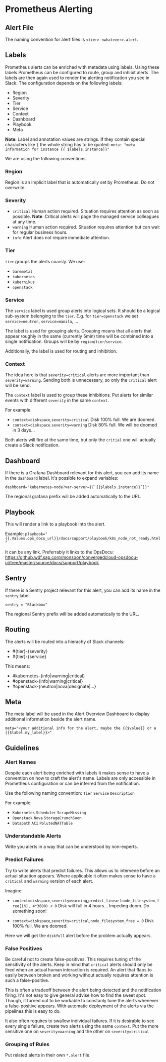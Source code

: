 # Prometheus Alerting

## Alert File

The naming convention for alert files is `<tier>-<whatever>.alert`.

## Labels

Prometheus alerts can be enriched with metadata using labels. Using these labels Prometheus can be configured to route, group and inhibit alerts. The labels are then again used to render the alerting notification you see in Slack. The configuration depends on the following labels:

  * Region
  * Severity
  * Tier
  * Service
  * Context
  * Dashboard
  * Playbook
  * Meta

**Note**: Label and annotation values are strings. If they contain special characters like `{` the whole string has to be quoted: `meta: "meta information for instance {{ $labels.instance}}"`

We are using the following conventions.

### Region

Region is an implicit label that is automatically set by Prometheus. Do not overwrite.

### Severity

  * `critical` Human action required. Situation requires attention as soon as possible.
      **Note**: Critical alerts will page the managed service colleagues at any time.
  * `warning` Human action required. Situation requires attention but can wait for regular business hours.
  * `info` Alert does not require immediate attention.

### Tier

`tier` groups the alerts coarsly. We use:

   * `baremetal`
   * `kubernetes`
   * `kubernikus`
   * `openstack`

### Service

The `service` label is used group alerts into logical sets. It should be a logical sub-system belonging to the `tier`. E.g. for `tier=openstack` we set `service=neutron`, `service=manila`, ...

The label is used for grouping alerts. Grouping means that all alerts that appear roughly in the same (currently 5min) time will be combined into a single notification. Groups will be by `region`/`tier`/`service`.

Additionally, the label is used for routing and inhibition.

### Context

The idea here is that `severity=critical` alerts are more important than `severity=warning`. Sending both is unnecessary, so only the `critical` alert will be send.

The `context` label is used to group these inhibitions. Put alerts for similar events with different `severity` in the same `context`.

For example:

  * `context=diskspace`,`severity=critical`
  Disk 100% full. We are doomed.
  * `context=diskspace`.`severity=warning`
  Disk 80% full. We will be doomed in 3 days...

Both alerts will fire at the same time, but only the `critial` one will actually create a Slack notification.

## Dashboard

If there is a Grafana Dashboard relevant for this alert, you can add its name in the `dashboard` label. It's possible to expand variables:

```
dashboard="kubernetes-node?var-server={{`{{$labels.instance}}`}}"
```

The regional grafana prefix will be added automatically to the URL.

## Playbook

This will render a link to a playbook into the alert.

Example: `playbook="{{.Values.ops_docu_url}}/docs/support/playbook/k8s_node_not_ready.html"`

It can be any link. Preferrably it links to the OpsDocu: https://github.wdf.sap.corp/monsoon/convergedcloud-opsdocu-ui/tree/master/source/docs/support/playbook

## Sentry

If there is a Sentry project relevant for this alert, you can add its name in the `sentry` label.

```sentry = "Blackbox"```

The regional Sentry prefix will be added automatically to the URL.

## Routing

The alerts will be routed into a hierachy of Slack channels:

  * #{tier}-{severity}
  * #{tier}-{service}

This means:
  * #kubernetes-{info|warning|critical}
  * #openstack-{info|warning|critical}
  * #openstack-{neutron|nova|designate|...}

## Meta

The meta label will be used in the Alert Overview Dashboard to display additional information beside the alert name.

```
meta="<your additional info for the alert, maybe the {{$value}} or a {{$label.my_label}}>"
```

## Guidelines

### Alert Names

Despite each alert being enriched with labels it makes sense to have a convention on how to craft the alert's name. Labels are only accessible in Prometheus configuration or can be inferred from the notification.

Use the following naming convention: `Tier` `Service` `Description`

For example:

  * `Kubernetes` `Scheduler` `ScrapeMissing`
  * `Openstack` `Nova` `StorageCrunchSoon`
  * `Datapath` `ACI` `PolutedNATTable`

### Understandable Alerts

Write you alerts in a way that can be understood by non-experts.

### Predict Failures

Try to write alerts that predict failures. This allows us to intervene before an actual situation appears. Where applicable it often makes sense to have a `critical` and `warning` version of each alert.

Imagine:

  * `context=diskspace`,`severity=warning`,`predict_linear(node_filesystem_free[1h], 4*3600) < 0`
    Disk will full in 4 hours... Impeding doom. Do something soon!

  * `context=diskspace`,`severity=critical`,`node_filesystem_free = 0`
    Disk 100% full. We are doomed.

Here we will get the `diskfull` alert before the problem actually appears.

### False Positives

Be careful not to create false-positives. This requires tuning of the sensitivity of the alerts. Keep in mind that `critical` alerts should only be fired when an actual human interaction is required. An alert that flaps to easily between broken and working without actually requires attention is such a false-positive.

This is often a tradeoff between the alert being detected and the notification firing. It's not easy to give general advise how to find the sweet spot. Though, it turned out to be workable to constanly tune the alerts whenever a false-positive appears. With automatic deployment of the alerts via the pipelines this is easy to do.

It also often requires to swallow individual failures. If it is desirable to see every single failure, create two alerts using the same `context`. Put the more sensitive one on `severity=warning` and the other on `severity=critical`

### Grouping of Rules

Put related alerts in their own `*.alert` file.
